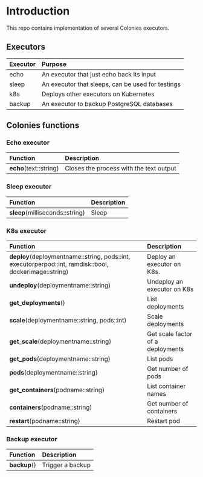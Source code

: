 # Introduction
This repo contains implementation of several Colonies executors. 

## Executors 
| Executor | Purpose                                           |
| :---     | :-----------                                      |
| echo     | An executor that just echo back its input         |
| sleep    | An executor that sleeps, can be used for testings |
| k8s      | Deploys other executors on Kubernetes             |
| backup   | An executor to backup PostgreSQL databases        |

## Colonies functions
### Echo executor
| Function               | Description                             |
| :-----------           | :-----------                            |
| **echo**(text::string) | Closes the process with the text output |

### Sleep executor
| Function                        | Description  |
| :-----------                    | :----------- |
| **sleep**(milliseconds::string) | Sleep        |

### K8s executor
| Function                                                                                               | Description                       |
| :-----------                                                                                           | :-----------                      |
| **deploy**(deploymentname::string, pods::int, executorperpod::int, ramdisk::bool, dockerimage::string) | Deploy an executor on K8s.        |
| **undeploy**(deploymentname::string)                                                                   | Undeploy an executor on K8s       |
| **get_deployments**()                                                                                  | List deployments                  | 
| **scale**(deploymentname::string, pods::int)                                                           | Scale deployments                 |
| **get_scale**(deploymentname::string)                                                                  | Get scale factor of a deployments |
| **get_pods**(deploymentname::string)                                                                   | List pods                         |
| **pods**(deploymentname::string)                                                                       | Get number of pods                |
| **get_containers**(podname::string)                                                                    | List container names              |
| **containers**(podname::string)                                                                        | Get number of containers          |
| **restart**(podname::string)                                                                           | Restart pod                       |

### Backup executor
| Function     | Description      |
| :----------- | :-----------     |
| **backup**() | Trigger a backup |
